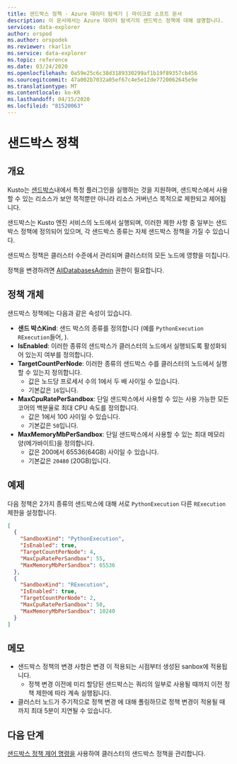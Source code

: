```yaml
---
title: 샌드박스 정책 - Azure 데이터 탐색기 | 마이크로 소프트 문서
description: 이 문서에서는 Azure 데이터 탐색기의 샌드박스 정책에 대해 설명합니다.
services: data-explorer
author: orspod
ms.author: orspodek
ms.reviewer: rkarlin
ms.service: data-explorer
ms.topic: reference
ms.date: 03/24/2020
ms.openlocfilehash: 0a59e25c6c38d3189330299af1b19f89357cb456
ms.sourcegitcommit: 47a002b7032a05ef67c4e5e12de7720062645e9e
ms.translationtype: MT
ms.contentlocale: ko-KR
ms.lasthandoff: 04/15/2020
ms.locfileid: "81520063"
---
```

# <a name="sandbox-policy"></a>샌드박스 정책

## <a name="overview"></a>개요

Kusto는 [샌드박스](../concepts/sandboxes.md)내에서 특정 플러그인을 실행하는 것을 지원하며, 샌드박스에서 사용할 수 있는 리소스가 보안 목적뿐만 아니라 리소스 거버넌스 목적으로 제한되고 제어됩니다.

샌드박스는 Kusto 엔진 서비스의 노드에서 실행되며, 이러한 제한 사항 중 일부는 샌드박스 정책에 정의되어 있으며, 각 샌드박스 종류는 자체 샌드박스 정책을 가질 수 있습니다.

샌드박스 정책은 클러스터 수준에서 관리되며 클러스터의 모든 노드에 영향을 미칩니다.

정책을 변경하려면 [AllDatabasesAdmin](../management/access-control/role-based-authorization.md) 권한이 필요합니다.

## <a name="the-policy-object"></a>정책 개체

샌드박스 정책에는 다음과 같은 속성이 있습니다.

* **샌드 박스Kind**: 샌드 박스의 종류를 정의합니다 (예를 `PythonExecution` `RExecution`들어, ).
* **IsEnabled**: 이러한 종류의 샌드박스가 클러스터의 노드에서 실행되도록 활성화되어 있는지 여부를 정의합니다.
* **TargetCountPerNode**: 이러한 종류의 샌드박스 수를 클러스터의 노드에서 실행할 수 있는지 정의합니다.
  * 값은 노드당 프로세서 수의 1에서 두 배 사이일 수 있습니다.
  * 기본값은 `16`입니다.
* **MaxCpuRatePerSandbox**: 단일 샌드박스에서 사용할 수 있는 사용 가능한 모든 코어의 백분율로 최대 CPU 속도를 정의합니다.
  * 값은 1에서 100 사이일 수 있습니다.
  * 기본값은 `50`입니다.
* **MaxMemoryMbPerSandbox**: 단일 샌드박스에서 사용할 수 있는 최대 메모리 양(메가바이트)을 정의합니다.
  * 값은 200에서 65536(64GB) 사이일 수 있습니다.
  * 기본값은 `20480` (20GB)입니다.

## <a name="example"></a>예제

다음 정책은 2가지 종류의 샌드박스에 대해 서로 `PythonExecution` 다른 `RExecution`제한을 설정합니다.

```json
[
  {
    "SandboxKind": "PythonExecution",
    "IsEnabled": true,
    "TargetCountPerNode": 4,
    "MaxCpuRatePerSandbox": 55,
    "MaxMemoryMbPerSandbox": 65536
  },
  {
    "SandboxKind": "RExecution",
    "IsEnabled": true,
    "TargetCountPerNode": 2,
    "MaxCpuRatePerSandbox": 50,
    "MaxMemoryMbPerSandbox": 10240
  }
]
```

## <a name="notes"></a>메모

* 샌드박스 정책의 변경 사항은 변경 이 적용되는 시점부터 생성된 sanbox에 적용됩니다.
  * 정책 변경 이전에 미리 할당된 샌드박스는 쿼리의 일부로 사용될 때까지 이전 정책 제한에 따라 계속 실행됩니다.
* 클러스터 노드가 주기적으로 정책 변경 에 대해 폴링하므로 정책 변경이 적용될 때까지 최대 5분이 지연될 수 있습니다.

## <a name="next-steps"></a>다음 단계

[샌드박스 정책 제어 명령을](../management/sandbox-policy.md) 사용하여 클러스터의 샌드박스 정책을 관리합니다.